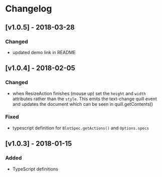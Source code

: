 # Changelog

## [v1.0.5] - 2018-03-28
### Changed
- updated demo link in README

## [v1.0.4] - 2018-02-05
### Changed
- when ResizeAction finishes (mouse up) set the `height` and `width` attributes rather than the `style`. This emits the text-change quill event and updates the document which can be seen in quill.getContents()

### Fixed
- typescript definition for `BlotSpec.getActions()` and `Options.specs`

## [v1.0.3] - 2018-01-15
### Added
- TypeScript definitions
